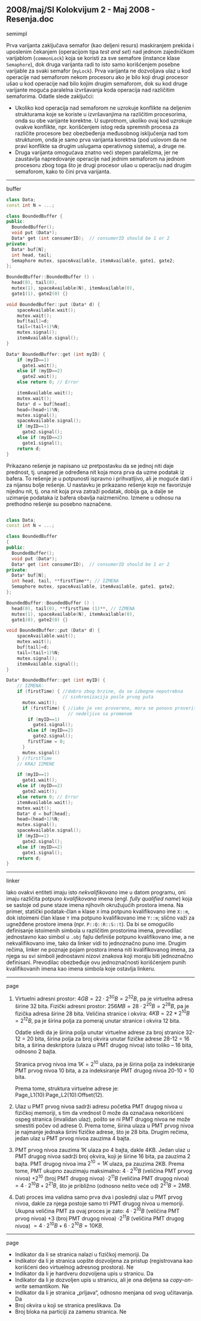 2008/maj/SI Kolokvijum 2 - Maj 2008 - Resenja.doc
--------------------------------------------------------------------------------
semimpl

Prva varijanta zaključava semafor (kao deljeni resurs) maskiranjem prekida i uposlenim čekanjem
(operacijom tipa *test and set*) nad jednom zajedničkom varijablom (`commonLock`) koja se koristi za sve semafore (instance klase `Semaphore`), dok druga varijanta radi to isto samo korišćenjem posebne varijable za svaki semafor (`myLock`). Prva varijanta ne dozvoljava ulaz u kod operacije nad
semaforom nekom procesoru ako je bilo koji drugi procesor ušao u kod operacije nad bilo kojim
drugim semaforom, dok su kod druge varijante moguća paralelna izvršavanja koda operacija nad
različitim semaforima. Odatle slede zaključci:

- Ukoliko kod operacija nad semaforom ne uzrokuje konflikte na deljenim strukturama koje
se koriste u izvršavanjima na različitim procesorima, onda su obe varijante korektne. U
suprotnom, ukoliko ovaj kod uzrokuje ovakve konflikte, npr. korišćenjem istog reda
spremnih procesa za različite procesore bez obezbeđenja međusobnog isključenja nad tom
strukturom, onda je samo prva varijanta korektna (pod uslovom da ne pravi konflikte sa
drugim uslugama operativnog sistema), a druge ne.
- Druga varijanta omogućava znatno veći stepen paralelizma, jer ne zaustavlja napredovanje
operacije nad jednim semaforom na jednom procesoru zbog toga što je drugi procesor ušao
u operaciju nad drugim semaforom, kako to čini prva varijanta.

--------------------------------------------------------------------------------
buffer

```cpp
class Data;
const int N = ...;

class BoundedBuffer {
public:
  BoundedBuffer();
  void put (Data*);
  Data* get (int consumerID);  // consumerID should be 1 or 2
private:
  Data* buf[N];
  int head, tail;
  Semaphore mutex, spaceAvailable, itemAvailable, gate1, gate2;
};

BoundedBuffer::BoundedBuffer () :
  head(0), tail(0),
  mutex(1), spaceAvailable(N), itemAvailable(0),
  gate1(1), gate2(0) {}

void BoundedBuffer::put (Data* d) {
    spaceAvailable.wait();
    mutex.wait();
    buf[tail]=d;
    tail=(tail+1)%N;
    mutex.signal();
    itemAvailable.signal();
}

Data* BoundedBuffer::get (int myID) {
    if (myID==1)
      gate1.wait();
    else if (myID==2)
      gate2.wait();
    else return 0; // Error

    itemAvailable.wait();
    mutex.wait();
    Data* d = buf[head];
    head=(head+1)%N;
    mutex.signal();
    spaceAvailable.signal();
    if (myID==1)
      gate2.signal();
    else if (myID==2)
      gate1.signal();
    return d;
}
```
Prikazano rešenje je napisano uz pretpostavku da se jednoj niti daje prednost, tj. unapred je
određena nit koja mora prva da uzme podatak iz bafera. To rešenje je u potpunosti ispravno i
prihvatljivo, ali je moguće dati i za nijansu bolje rešenje. U nastavku je prikazano rešenje koje ne
favorizuje nijednu nit, tj. ona nit koja prva zatraži podatak, dobija ga, a dalje se uzimanje podataka
iz bafera obavlja naizmenično. Izmene u odnosu na prethodno rešenje su posebno naznačene.

```cpp

class Data;
const int N = ...;

class BoundedBuffer
{
public:
  BoundedBuffer();
  void put (Data*);
  Data* get (int consumerID);  // consumerID should be 1 or 2
private:
  Data* buf[N];
  int head, tail, **firstTime**; // IZMENA
  Semaphore mutex, spaceAvailable, itemAvailable, gate1, gate2;
};

BoundedBuffer::BoundedBuffer () :
  head(0), tail(0), **firstTime (1)**, // IZMENA
  mutex(1), spaceAvailable(N), itemAvailable(0),
  gate1(0), gate2(0) {}

void BoundedBuffer::put (Data* d) {
    spaceAvailable.wait();
    mutex.wait();
    buf[tail]=d;
    tail=(tail+1)%N;
    mutex.signal();
    itemAvailable.signal();
}

Data* BoundedBuffer::get (int myID) {
    // IZMENA:
    if (firstTime) { //dobro zbog brzine, da se izbegne nepotrebna
                     // sinhronizacija posle prvog puta
      mutex.wait();
      if (firstTime) { //iako je vec provereno, mora se ponovo proveriti
                       // nedeljivo sa promenom
        if (myID==1)
          gate1.signal();
        else if (myID==2)
          gate2.signal();
        firstTime = 0;
      }
      mutex.signal()
    } //firstTime
    // KRAJ IZMENE

    if (myID==1)
      gate1.wait();
    else if (myID==2)
      gate2.wait();
    else return 0; // Error
    itemAvailable.wait();
    mutex.wait();
    Data* d = buf[head];
    head=(head+1)%N;
    mutex.signal();
    spaceAvailable.signal();
    if (myID==1)
      gate2.signal();
    else if (myID==2)
      gate1.signal();
    return d;
}
```
--------------------------------------------------------------------------------
linker

Iako ovakvi entiteti imaju isto *nekvalifikovano* ime u datom programu, oni imaju različita potpuno
*kvalifikovana* imena (engl. *fully qualified name*) koja se sastoje od pune staze imena njihovih
okružujućih prostora imena. Na primer, statički podatak-član `m` klase `X` ima potpuno kvalifikovano
ime `X::m`, dok istoimeni član klase `Y` ima potpuno kvalifikovano ime `Y::m`; slično važi za
ugnežđene prostore imena (npr. `P::Q::R::S::t`). Da bi se omogućilo definisanje istoimenih
simbola u različitim prostorima imena, prevodilac jednostavno kao simbol u `.obj` fajlu definiše
potpuno kvalifikovano ime, a ne nekvalifikovano ime, tako da linker vidi to jednoznačno puno ime.
Drugim rečima, linker ne poznaje pojam prostora imena niti kvalifikovanog imena, za njega su svi
simboli jednostavni nizovi znakova koji moraju biti jednoznačno definisani. Prevodilac obezbeđuje
ovu jednoznačnosti korišćenjem punih kvalifikovanih imena kao imena simbola koje ostavlja
linkeru.

--------------------------------------------------------------------------------
page

1. Virtuelni adresni prostor: $4GB = 22\cdot 2^{30}B = 2^{32}B$, pa je virtuelna adresa širine 32 bita.
Fizički adresni prostor: $256MB = 28\cdot2^{20} B = 2^{28}B$, pa je fizička adresa širine 28 bita.
Veličina stranice i okvira: $4KB = 22*2^{10}B = 2^{12}B$, pa je širina polja za pomeraj unutar stranice i okvira 12 bita.

   Odatle sledi da je širina polja unutar virtuelne adrese za broj stranice 32-12 = 20 bita, širina polja za broj okvira unutar fizičke adrese 28-12 = 16 bita, a širina deskriptora (ulaza u PMT drugog nivoa) isto toliko – 16 bita, odnosno 2 bajta.

   Stranica prvog nivoa ima $1K = 2^{10}$ ulaza, pa je širina polja za indeksiranje PMT prvog nivoa 10 bita, a za indeksiranje PMT drugog nivoa 20-10 = 10 bita.

   Prema tome, struktura virtuelne adrese je: Page_L1(10):Page_L2(10):Offset(12).
2. Ulaz u PMT prvog nivoa sadrži adresu početka PMT drugog nivoa u fizičkoj memoriji, s tim da vrednost 0 može da označava nekorišćeni ospeg stranica (invalidan ulaz), pošto se ni PMT drugog nivoa ne može smestiti počev od adrese 0. Prema tome, širina ulaza u PMT prvog nivoa je najmanje jednaka širini fizičke adrese, što je 28 bita. Drugim rečima, jedan ulaz u PMT prvog nivoa zauzima 4 bajta.
3. PMT prvog nivoa zauzima 1K ulaza po 4 bajta, dakle 4KB.
Jedan ulaz u PMT drugog nivoa sadrži broj okvira, koji je širine 16 bita, pa zauzima 2 bajta.
PMT drugog nivoa ima $2^{10} = 1K$ ulaza, pa zauzima 2KB.
Prema tome, PMT ukupno zauzimaju maksimalno:
$4\cdot 2^{10}B$ (veličina PMT prvog nivoa) $+ 2^{10}$ (broj PMT drugog nivoa) $\cdot 2^{11}B$ (veličina PMT drugog nivoa) $= 4\cdot 2^{10} B + 2^{21}B$, što je približno (odnosno nešto veće od) $2^{21}B= 2MB$.
4. Dati proces ima validna samo prva dva i poslednji ulaz u PMT prvog nivoa, dakle za njega postoje samo tri PMT drugog nivoa u memoriji. 
Ukupna veličina PMT za ovaj proces je zato:
$4\cdot2^{10}B$ (veličina PMT prvog nivoa) $+ 3$ (broj PMT drugog nivoa) $\cdot 2^{11}B$ (veličina PMT drugog nivoa) $= 4 \cdot 2^{10}B + 6 \cdot 2^{10}B = 10KB$.


--------------------------------------------------------------------------------
page

- Indikator da li se stranica nalazi u fizičkoj memoriji. Da
- Indikator da li je stranica uopšte dozvoljena za pristup (registrovana kao korišćeni deo virtuelnog adresnog prostora). Ne
- Indikator da li je hardveru dozvoljena upis u stranicu. Da
- Indikator da li je dozvoljen upis u stranicu, ali je ona deljena sa *copy-on-write* semantikom. Ne
- Indikator da li je stranica „prljava“, odnosno menjana od svog učitavanja. Da
- Broj okvira u koji se stranica preslikava. Da
- Broj bloka na particiji za zamenu stranica. Ne

